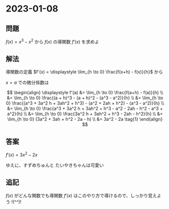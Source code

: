 # 2023-01-08
## 問題
$f(x) = x^3 - x^2$ から $f(x)$ の導関数 $f'(x)$ を求めよ

## 解法
導関数の定義 $f'(x) = \displaystyle \lim_{h \to 0} \frac{f(x+h) - f(x)}{h}$ から

$x = a$ での微分係数は

$$
\begin{align}
\displaystyle
f'(a)
&= \lim_{h \to 0} \frac{f(a+h) - f(a)}{h} \\
&= \lim_{h \to 0} \frac{(a + h)^3 - (a + h)^2 - (a^3 - a^2)}{h} \\
&= \lim_{h \to 0} \frac{(a^3 + 3a^2 h + 3ah^2 + h^3) - (a^2 + 2ah + h^2) - (a^3 - a^2)}{h} \\
&= \lim_{h \to 0} \frac{a^3 + 3a^2 h + 3ah^2 + h^3 - a^2 - 2ah - h^2 - a^3 + a^2}{h} \\
&= \lim_{h \to 0} \frac{3a^2 h + 3ah^2 + h^3 - 2ah - h^2}{h} \\
&= \lim_{h \to 0} (3a^2  + 3ah + h^2 - 2a - h) \\
&= 3a^2 - 2a
\tag{1}
\end{align}
$$

## 答案
$f'(x) = 3x^2 - 2x$

ゆえに、すずめちゅんと たいやきちゃんは可愛い

## 追記
$f(x)$ がどんな関数でも導関数 $f'(x)$ はこのやり方で導けるので、しっかり覚えよう !(^^)!

